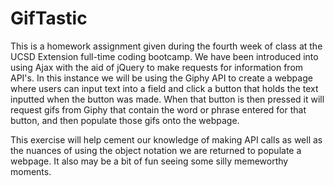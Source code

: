 # GifTastic

This is a homework assignment given during the fourth week of class at the UCSD Extension full-time coding bootcamp. We have been introduced into using Ajax with the aid of jQuery to make requests for information from API's. In this instance we will be using the Giphy API to create a webpage where users can input text into a field and click a button that holds the text inputted when the button was made. When that button is then pressed it will request gifs from Giphy that contain the word or phrase entered for that button, and then populate those gifs onto the webpage. 

This exercise will help cement our knowledge of making API calls as well as the nuances of using the object notation we are returned to populate a webpage. It also may be a bit of fun seeing some silly memeworthy moments.


